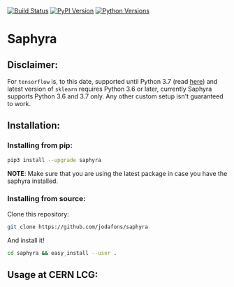 


[![Build Status](https://travis-ci.org/jodafons/saphyra.svg?branch=master)](https://travis-ci.org/github/jodafons/saphyra)
[![PyPI Version](https://img.shields.io/pypi/v/saphyra)](https://pypi.org/project/saphyra/)
[![Python Versions](https://img.shields.io/pypi/pyversions/saphyra)](https://github.com/jodafons/saphyra)

# Saphyra


## Disclaimer:

For `tensorflow` is, to this date, supported until Python 3.7 (read [here](https://github.com/tensorflow/tensorflow/issues/33374)) and
latest version of `sklearn` requires Python 3.6 or later, currently Saphyra supports Python 3.6 and 3.7 only. Any other custom setup isn't guaranteed to work.




## Installation:

### Installing from pip:

```bash
pip3 install --upgrade saphyra
```
**NOTE**: Make sure that you are using the latest package in case you have the saphyra installed. 

### Installing from source:

Clone this repository:
```bash
git clone https://github.com/jodafons/saphyra
```

And install it!

```bash
cd saphyra && easy_install --user .
```

## Usage at CERN LCG:



